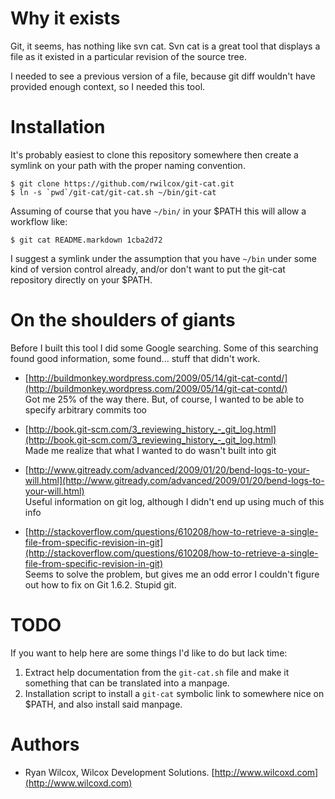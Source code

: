 Why it exists
===============================

Git, it seems, has nothing like svn cat. Svn cat is a great tool that displays a file as it existed in a particular revision of the source tree.

I needed to see a previous version of a file, because git diff wouldn't have provided enough context, so I needed this tool.

Installation
=============================

It's probably easiest to clone this repository somewhere then create a symlink on your path with the proper naming convention.

    $ git clone https://github.com/rwilcox/git-cat.git
    $ ln -s `pwd`/git-cat/git-cat.sh ~/bin/git-cat

Assuming of course that you have `~/bin/` in your $PATH this will allow a workflow like:

    $ git cat README.markdown 1cba2d72 

I suggest a symlink under the assumption that you have `~/bin` under some kind of version control already, and/or don't want to put the git-cat repository directly on your $PATH.


On the shoulders of giants
===============================

Before I built this tool I did some Google searching. Some of this searching found good information, some found... stuff that didn't work.

  * [http://buildmonkey.wordpress.com/2009/05/14/git-cat-contd/](http://buildmonkey.wordpress.com/2009/05/14/git-cat-contd/)  
    Got me 25% of the way there. But, of course, I wanted to be able to specify arbitrary commits too
    
  * [http://book.git-scm.com/3_reviewing_history_-_git_log.html](http://book.git-scm.com/3_reviewing_history_-_git_log.html)  
    Made me realize that what I wanted to do wasn't built into git
  
  * [http://www.gitready.com/advanced/2009/01/20/bend-logs-to-your-will.html](http://www.gitready.com/advanced/2009/01/20/bend-logs-to-your-will.html)  
    Useful information on git log, although I didn't end up using much of this info
  
  * [http://stackoverflow.com/questions/610208/how-to-retrieve-a-single-file-from-specific-revision-in-git](http://stackoverflow.com/questions/610208/how-to-retrieve-a-single-file-from-specific-revision-in-git)  
    Seems to solve the problem, but gives me an odd error I couldn't figure out how to fix on Git 1.6.2. Stupid git.

TODO
=============================

If you want to help here are some things I'd like to do but lack time:

  1. Extract help documentation from the `git-cat.sh` file and make it something that can be translated into a manpage.
  2. Installation script to install a `git-cat` symbolic link to somewhere nice on $PATH, and also install said manpage.

Authors
===============================
* Ryan Wilcox, Wilcox Development Solutions. [http://www.wilcoxd.com](http://www.wilcoxd.com)
